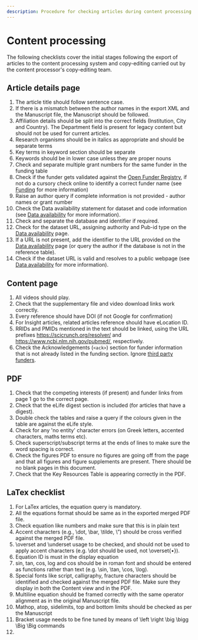 ```yaml
---
description: Procedure for checking articles during content processing
---
```


# Content processing

The following checklists cover the initial stages following the export of articles to the content processing system and copy-editing carried out by the content processor's copy-editing team.

## Article details page

1. The article title should follow sentence case.
2. If there is a mismatch between the author names in the export XML and the Manuscript file,  the Manuscript should be followed.
3. Affiliation details should be split into the correct fields \(Institution, City and Country\). The Department field is present for legacy content but should not be used for current articles.
4. Research organisms should be in italics as appropriate and should be separate terms
5. Key terms in keyword section should be separate
6. Keywords should be in lower case unless they are proper nouns
7. Check and separate multiple grant numbers for the same funder in the funding table
8. Check if the funder gets validated against the [Open Funder Registry](https://www.crossref.org/services/funder-registry/), if not do a cursory check online to identify a correct funder name \(see [Funding](../article-details/content/funding-information.md#what-needs-to-be-checked) for more information\)
9. Raise an author query if complete information is not provided - author names or grant number
10. Check the Data availability statement for dataset and code information \(see [Data availability](../article-details/content/data-availability.md#data-availability-statement) for more information\).
11. Check and separate the database and identifier if required.
12. Check for the dataset URL, assigning authority and Pub-id type on the [Data availability](../article-details/content/data-availability.md#database-examples) page.
13. If a URL is not present, add the identifier to the URL provided on the [Data availability](../article-details/content/data-availability.md#database-examples) page \(or query the author if the database is not in the reference table\).
14. Check if the dataset URL is valid and resolves to a public webpage \(see [Data availability](../article-details/content/data-availability.md#data-that-is-not-yet-public) for more information\).

## Content page

1. All videos should play.
2. Check that the supplementary file and video download links work correctly.
3. Every reference should have DOI \(if not Google for confirmation\)
4. For Insight articles, related articles reference should have eLocation ID.
5. RRIDs and PMIDs mentioned in the text should be linked, using the URL prefixes https://scicrunch.org/resolver/ and https://www.ncbi.nlm.nih.gov/pubmed/, respectively.
6. Check the Acknowledgements \(`<ack>`\) section for funder information that is not already listed in the funding section. Ignore [third party funders](../article-details/content/funding-information.md#third-party-funding-vs-funding-to-authors).

## PDF

1. Check that the competing interests \(if present\) and funder links from page 1 go to the correct page.
2. Check that the eLife digest section is included \(for articles that have a digest\).
3. Double check the tables and raise a query if the colours given in the table are against the eLife style.
4. Check for any 'no entity' character errors \(on Greek letters, accented characters, maths terms etc\).
5. Check superscript/subscript terms at the ends of lines to make sure the word spacing is correct.
6. Check the figures PDF to ensure no figures are going off from the page and that all figures and figure supplements are present. There should be no blank pages in this document.
7. Check that the Key Resources Table is appearing correctly in the PDF.

## LaTex checklist

1. For LaTex articles, the equation query is mandatory.
2. All the equations format should be same as in the exported merged PDF file.
3. Check equation like numbers and make sure that this is in plain text
4. Accent characters \(e.g., \dot, \bar, \tilde, \”\) should be cross verified against the merged PDF file.
5. \overset and \underset usage to be checked, and should not be used to apply accent characters \(e.g. \dot should be used, not \overset{•}\).
6. Equation ID is must in the display equation
7. sin, tan, cos, log and cos should be in roman font and should be entered as functions rather than text \(e.g. \sin, \tan, \cos, \log\).
8. Special fonts like script, calligraphy, fracture characters should be identified and checked against the merged PDF file. Make sure they display in both the Content view and in the PDF.
9. Multiline equation should be framed correctly with the same operator alignment as in the original Manuscript file.
10. Mathop, atop, sidelimits, top and bottom limits should be checked as per the Manuscript
11. Bracket usage needs to be fine tuned by means of \left \right \big \bigg \Big \Big commands
12. 
